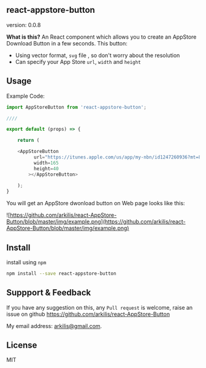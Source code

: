 ## react-appstore-button

version: 0.0.8

__What is this?__
An React component which allows you to create an AppStore Download Button in a few seconds. This button:

* Using vector format, `svg` file , so don't worry about the resolution
* Can specify your App Store `url`, `width` and `height`


## Usage

Example Code:

```js
import AppStoreButton from 'react-appstore-button';

////

export default (props) => {

	return (

	<AppStoreButton 
          url="https://itunes.apple.com/us/app/my-nbn/id1247260936?mt=8"
          width=165
          height=40
        ></AppStoreButton>
	
	);
}

```

You will get an AppStore dwonload button on Web page looks like this:

![https://github.com/arkilis/react-AppStore-Button/blob/master/img/example.png](https://github.com/arkilis/react-AppStore-Button/blob/master/img/example.png)



## Install

install using `npm`

```bash
npm install --save react-appstore-button
```

## Suppport & Feedback
If you have any suggestion on this, any `Pull request` is welcome, raise an issue on github https://github.com/arkilis/react-AppStore-Button

My email address: arkilis@gmail.com.


## License
MIT

